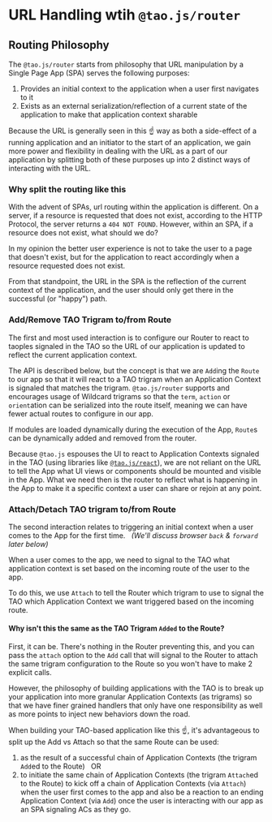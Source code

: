 # URL Handling wtih `@tao.js/router`

## Routing Philosophy

The `@tao.js/router` starts from philosophy that URL manipulation by a Single Page App (SPA)
serves the following purposes:

1. Provides an initial context to the application when a user first navigates to it
1. Exists as an external serialization/reflection of a current state of the application to make that application context sharable

Because the URL is generally seen in this :point_up: way as both a side-effect of a running
application and an initiator to the start of an application, we gain more power and flexibility in
dealing with the URL as a part of our application by splitting both of these purposes up into 2
distinct ways of interacting with the URL.

### Why split the routing like this

With the advent of SPAs, url routing within the application is different.  On a server, if a resource
is requested that does not exist, according to the HTTP Protocol, the server returns a
`404 NOT FOUND`.  However, within an SPA, if a resource does not exist, what should we do?

In my opinion the better user experience is not to take the user to a page that doesn't exist, but
for the application to react accordingly when a resource requested does not exist.

From that standpoint, the URL in the SPA is the reflection of the current context of the application,
and the user should only get there in the successful (or "happy") path.

### Add/Remove TAO Trigram to/from Route

The first and most used interaction is to configure our Router to react to taoples signaled in the TAO so the URL of our application is updated to reflect the current application context.

The API is described below, but the concept is that we are `Add`ing the `Route` to our app so that
it will react to a TAO trigram when an Application Context is signaled that matches the trigram.
`@tao.js/router` supports and encourages usage of Wildcard trigrams
so that the `term`, `action` or `orient`ation can be serialized into the route itself, meaning we
can have fewer actual routes to configure in our app.

If modules are loaded dynamically during the execution of the App, `Route`s can be dynamically
added and removed from the router.

Because `@tao.js` espouses the UI to react to Application Contexts signaled in the TAO (using
libraries like [`@tao.js/react`](../react-tao)), we are not reliant on the URL to tell the App
what UI views or components should be mounted and visible in the App.  What we need then is the
router to reflect what is happening in the App to make it a specific context a user can share
or rejoin at any point.

### Attach/Detach TAO trigram to/from Route

The second interaction relates to triggering an initial context when a user comes to the App for
the first time.  
_(We'll discuss browser `back` & `forward` later below)_

When a user comes to the app, we need to signal to the TAO what application context is set based
on the incoming route of the user to the app.

To do this, we use `Attach` to tell the Router which trigram to use to signal the TAO which
Application Context we want triggered based on the incoming route.

#### Why isn't this the same as the TAO Trigram `Added` to the Route?

First, it can be.  There's nothing in the Router preventing this, and you can pass the `attach`
option to the `Add` call that will signal to the Router to attach the same trigram configuration
to the Route so you won't have to make 2 explicit calls.

However, the philosophy of building applications with the TAO is to break up your application into
more granular Application Contexts (as trigrams) so that we have finer grained handlers that only
have one responsibility as well as more points to inject new behaviors down the road.

When building your TAO-based application like this :point_up:, it's advantageous to split up the
Add vs Attach so that the same Route can be used:

1. as the result of a successful chain of Application Contexts (the trigram `Add`ed to the Route)  
OR
1. to initiate the same chain of Application Contexts (the trigram `Attach`ed to the Route) to kick off a chain of Application Contexts (via
`Attach`) when the user first comes to the app and also be a reaction to an ending Application Context (via `Add`) once the user is interacting with our app as an SPA signaling ACs as they go.

